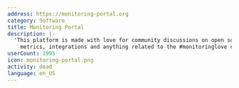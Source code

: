 ```yaml
---
address: https://monitoring-portal.org
category: Software
title: Monitoring Portal
description: |-
  'This platform is made with love for community discussions on open source monitoring,
    metrics, integrations and anything related to the #monitoringlove culture.'
userCount: 1995
icon: monitoring-portal.png
activity: dead
language: en_US
---
```

